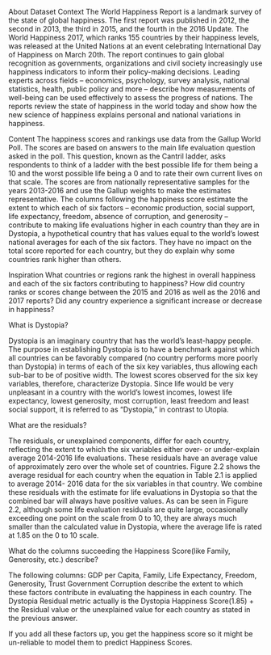 About Dataset
Context
The World Happiness Report is a landmark survey of the state of global happiness. The first report was published in 2012, the second in 2013, the third in 2015, and the
fourth in the 2016 Update. The World Happiness 2017, which ranks 155 countries by their happiness levels, was released at the United Nations at an event celebrating 
International Day of Happiness on March 20th. The report continues to gain global recognition as governments, organizations and civil society increasingly use happiness
indicators to inform their policy-making decisions. Leading experts across fields – economics, psychology, survey analysis, national statistics, health, public policy 
and more – describe how measurements of well-being can be used effectively to assess the progress of nations. The reports review the state of happiness in the world today
and show how the new science of happiness explains personal and national variations in happiness.

Content
The happiness scores and rankings use data from the Gallup World Poll. The scores are based on answers to the main life evaluation question asked in the poll. This 
question, known as the Cantril ladder, asks respondents to think of a ladder with the best possible life for them being a 10 and the worst possible life being a 0 and 
to rate their own current lives on that scale. The scores are from nationally representative samples for the years 2013-2016 and use the Gallup weights to make the 
estimates representative. The columns following the happiness score estimate the extent to which each of six factors – economic production, social support, life 
expectancy, freedom, absence of corruption, and generosity – contribute to making life evaluations higher in each country than they are in Dystopia, a hypothetical 
country that has values equal to the world’s lowest national averages for each of the six factors. They have no impact on the total score reported for each country, 
but they do explain why some countries rank higher than others.

Inspiration
What countries or regions rank the highest in overall happiness and each of the six factors contributing to happiness? How did country ranks or scores change between 
the 2015 and 2016 as well as the 2016 and 2017 reports? Did any country experience a significant increase or decrease in happiness?

What is Dystopia?

Dystopia is an imaginary country that has the world’s least-happy people. The purpose in establishing Dystopia is to have a benchmark against which all countries can 
be favorably compared (no country performs more poorly than Dystopia) in terms of each of the six key variables, thus allowing each sub-bar to be of positive width. 
The lowest scores observed for the six key variables, therefore, characterize Dystopia. Since life would be very unpleasant in a country with the world’s lowest 
incomes, lowest life expectancy, lowest generosity, most corruption, least freedom and least social support, it is referred to as “Dystopia,” in contrast to Utopia.

What are the residuals?

The residuals, or unexplained components, differ for each country, reflecting the extent to which the six variables either over- or under-explain average 2014-2016 
life evaluations. These residuals have an average value of approximately zero over the whole set of countries. Figure 2.2 shows the average residual for each country 
when the equation in Table 2.1 is applied to average 2014- 2016 data for the six variables in that country. We combine these residuals with the estimate for life 
evaluations in Dystopia so that the combined bar will always have positive values. As can be seen in Figure 2.2, although some life evaluation residuals are quite 
large, occasionally exceeding one point on the scale from 0 to 10, they are always much smaller than the calculated value in Dystopia, where the average life is rated 
at 1.85 on the 0 to 10 scale.

What do the columns succeeding the Happiness Score(like Family, Generosity, etc.) describe?

The following columns: GDP per Capita, Family, Life Expectancy, Freedom, Generosity, Trust Government Corruption describe the extent to which these factors contribute 
in evaluating the happiness in each country.
The Dystopia Residual metric actually is the Dystopia Happiness Score(1.85) + the Residual value or the unexplained value for each country as stated in the previous 
answer.

If you add all these factors up, you get the happiness score so it might be un-reliable to model them to predict Happiness Scores.
